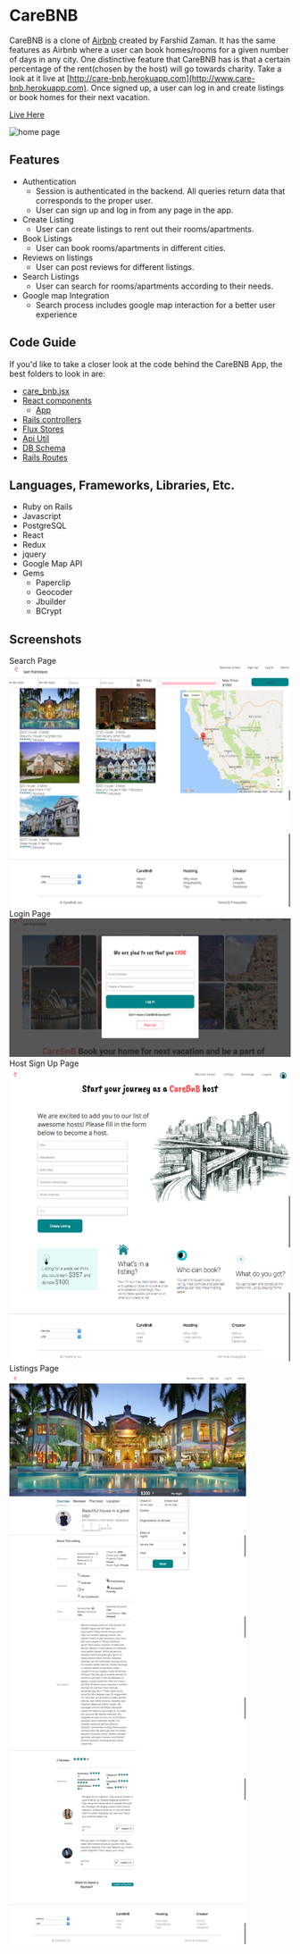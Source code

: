 # CareBNB

CareBNB is a clone of [Airbnb](http://www.airbnb.com) created by Farshid Zaman. It has the same features as Airbnb where a user can book homes/rooms for a given number of days in any city. One distinctive feature that CareBNB has is that a certain percentage of the rent(chosen by the host) will go towards charity. Take a look at it live at [http://care-bnb.herokuapp.com](http://www.care-bnb.herokuapp.com). Once signed up, a user can log in and create listings or book homes for their next vacation.

[Live Here][live]

[live]: http://www.carebnb.site

![home page](./app/assets/images/farshid-carebnb.gif)

## Features

* Authentication
  * Session is authenticated in the backend. All queries return data that corresponds to the proper user.
  * User can sign up and log in from any page in the app.
* Create Listing
  * User can create listings to rent out their rooms/apartments.
* Book Listings
  * User can book rooms/apartments in different cities.
* Reviews on listings
  * User can post reviews for different listings.
* Search Listings
  * User can search for rooms/apartments according to their needs.
* Google map Integration
  * Search process includes google map interaction for a better user experience

## Code Guide

If you'd like to take a closer look at the code behind the CareBNB App, the best folders to look in are:

* [care_bnb.jsx](./frontend/care_bnb.jsx)
* [React components](./frontend/components)
  * [App](./frontend/components/app.jsx)
* [Rails controllers](./app/controllers/api)
* [Flux Stores](./frontend/stores)
* [Api Util](./frontend/util/api_util.js)
* [DB Schema](./db/schema.rb)
* [Rails Routes](./config/routes.rb)

## Languages, Frameworks, Libraries, Etc.

* Ruby on Rails
* Javascript
* PostgreSQL
* React
* Redux
* jquery
* Google Map API
* Gems
  * Paperclip
  * Geocoder
  * Jbuilder
  * BCrypt

## Screenshots

Search Page
![search page](./app/assets/images/searchpage.png)
Login Page
![login page](./app/assets/images/login.png)
Host Sign Up Page
![SignUp page](./app/assets/images/createlisting.png)
Listings Page
![Listing show page](./app/assets/images/showpage.png)

